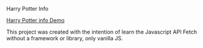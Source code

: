 Harry Potter Info

[Harry Potter info Demo](https://ivanchr-harrypotter-api-app.netlify.app/)

This project was created with the intention of learn the Javascript API Fetch without a framework or library, only vanilla JS.
